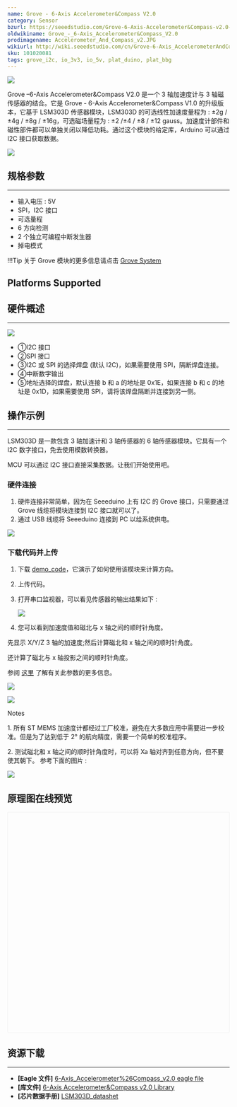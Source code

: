 ```yaml
---
name: Grove - 6-Axis Accelerometer&Compass V2.0
category: Sensor
bzurl: https://seeedstudio.com/Grove-6-Axis-Accelerometer&Compass-v2.0-p-2476.html
oldwikiname: Grove_-_6-Axis_Accelerometer&Compass_V2.0
prodimagename: Accelerometer_And_Compass_v2.JPG
wikiurl: http://wiki.seeedstudio.com/cn/Grove-6-Axis_AccelerometerAndCompass_V2_0
sku: 101020081
tags: grove_i2c, io_3v3, io_5v, plat_duino, plat_bbg
---
```


![](https://raw.githubusercontent.com/SeeedDocument/Grove-6-Axis_AccelerometerAndCompass_V2.0/master/img/Accelerometer_And_Compass_v2.JPG)

Grove –6-Axis Accelerometer&Compass V2.0 是一个 3 轴加速度计与 3 轴磁传感器的结合。它是 Grove - 6-Axis Accelerometer&Compass V1.0 的升级版本，它基于 LSM303D 传感器模块，LSM303D 的可选线性加速度量程为 : ±2g / ±4g / ±8g / ±16g，可选磁场量程为 : ±2 /±4 / ±8 / ±12 gauss。加速度计部件和磁性部件都可以单独关闭以降低功耗。通过这个模块的给定库，Arduino 可以通过 I2C 接口获取数据。

[![](https://github.com/SeeedDocument/wiki_chinese/raw/master/docs/images/click_to_buy.PNG)](https://item.taobao.com/item.htm?spm=a230r.1.14.8.4b0ee235vIl1j3&id=520936682474&ns=1&abbucket=1#detail)

## 规格参数
-------------

-   输入电压 : 5V
-   SPI，I2C 接口
-   可选量程
-   6 方向检测
-   2 个独立可编程中断发生器
-   掉电模式

!!!Tip
    关于 Grove 模块的更多信息请点击 [Grove System](
http://wiki.seeedstudio.com/cn/Grove_System/)

Platforms Supported
-------------------

## 硬件概述
------------------

![](https://raw.githubusercontent.com/SeeedDocument/Grove-6-Axis_AccelerometerAndCompass_V2.0/master/img/Grove-6-Axis_AccelerometerAndCompass_V2.0_inter.jpg)

-   ①I2C 接口
-   ②SPI 接口
-   ③I2C 或 SPI 的选择焊盘 (默认 I2C)，如果需要使用 SPI，隔断焊盘连接。
-   ④中断数字输出
-   ⑤地址选择的焊盘，默认连接 b 和 a 的地址是 0x1E，如果连接 b 和 c 的地址是 0x1D，如果需要使用 SPI，请将该焊盘隔断并连接到另一侧。

## 操作示例
-------------

LSM303D 是一款包含 3 轴加速计和 3 轴传感器的 6 轴传感器模块。它具有一个 I2C 数字接口，免去使用模数转换器。

MCU 可以通过 I2C 接口直接采集数据。让我们开始使用吧。

### 硬件连接

1.  硬件连接非常简单，因为在 Seeeduino 上有 I2C 的 Grove 接口，只需要通过 Grove 线缆将模块连接到 I2C 接口就可以了。
2.  通过 USB 线缆将 Seeeduino 连接到 PC 以给系统供电。

![](https://raw.githubusercontent.com/SeeedDocument/Grove-6-Axis_AccelerometerAndCompass_V2.0/master/img/6-Axis_AccelerometerAndCompass_V2.0_connect.jpg)

### 下载代码并上传

1.  下载 [demo\_code](https://github.com/Seeed-Studio/6Axis_Accelerometer_And_Compass_v2)，它演示了如何使用该模块来计算方向。
2.  上传代码。
3.  打开串口监视器，可以看见传感器的输出结果如下 :

    ![](https://raw.githubusercontent.com/SeeedDocument/Grove-6-Axis_AccelerometerAndCompass_V2.0/master/img/6-Axis_AccelerometerAndCompass_V2.0_demo.jpg)

4. 您可以看到加速度值和磁北与 x 轴之间的顺时针角度。

先显示 X/Y/Z 3 轴的加速度;然后计算磁北和 x 轴之间的顺时针角度。

还计算了磁北与 x 轴投影之间的顺时针角度。

参阅 [这里](https://raw.githubusercontent.com/SeeedDocument/Grove-6-Axis_AccelerometerAndCompass_V2.0/master/res/LSM303_application_note.pdf) 了解有关此参数的更多信息。

![](https://raw.githubusercontent.com/SeeedDocument/Grove-6-Axis_AccelerometerAndCompass_V2.0/master/img/Airplane.jpg)

![](https://raw.githubusercontent.com/SeeedDocument/Grove-6-Axis_AccelerometerAndCompass_V2.0/master/img/Airplane_calculated.jpg)

<div class="admonition note">
<p class="admonition-title">Notes</p>
<p>1.  所有 ST MEMS 加速度计都经过工厂校准，避免在大多数应用中需要进一步校准。但是为了达到低于 2° 的航向精度，需要一个简单的校准程序。</p>
<p>2.  测试磁北和 x 轴之间的顺时针角度时，可以将 Xa 轴对齐到任意方向，但不要使其朝下。 参考下面的图片 :</p>
</div>

![](https://raw.githubusercontent.com/SeeedDocument/Grove-6-Axis_AccelerometerAndCompass_V2.0/master/img/Testing.jpg)


## 原理图在线预览


<div class="altium-ecad-viewer" data-project-src="https://raw.githubusercontent.com/SeeedDocument/Grove-6-Axis_AccelerometerAndCompass_V2.0/master/res/Grove-6-Axis_AccelerometerAndCompass_v2.0_sch_pcb.zip" style="border-radius: 0px 0px 4px 4px; height: 500px; border-style: solid; border-width: 1px; border-color: rgb(241, 241, 241); overflow: hidden; max-width: 1280px; max-height: 700px; box-sizing: border-box;" />
</div>


## 资源下载
---------
-   **[Eagle 文件]** [6-Axis\_Accelerometer%26Compass\_v2.0 eagle file](https://raw.githubusercontent.com/SeeedDocument/Grove-6-Axis_AccelerometerAndCompass_V2.0/master/res/Grove-6-Axis_AccelerometerAndCompass_v2.0_sch_pcb.zip)
-   **[库文件]** [6-Axis Accelerometer&Compass v2.0 Library](https://github.com/Seeed-Studio/6Axis_Accelerometer_And_Compass_v2)
-   **[芯片数据手册]** [LSM303D\_datashet](https://raw.githubusercontent.com/SeeedDocument/Grove-6-Axis_AccelerometerAndCompass_V2.0/master/res/LSM303D_datasheet.pdf)

<!-- This Markdown file was created from http://www.seeedstudio.com/wiki/Grove_-_6-Axis_Accelerometer&Compass_V2.0 -->
